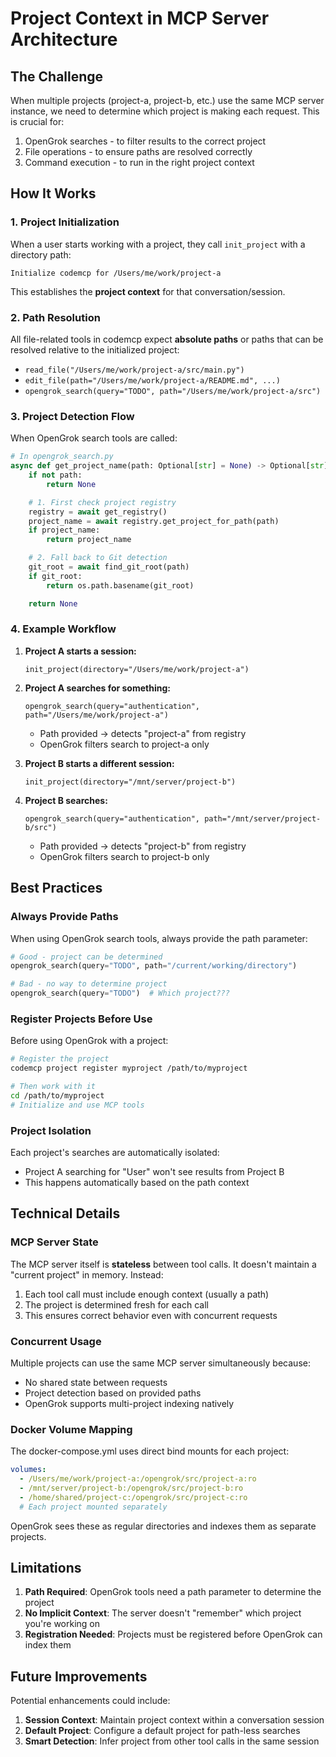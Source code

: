 # Project Context in MCP Server Architecture

## The Challenge

When multiple projects (project-a, project-b, etc.) use the same MCP server instance, we need to determine which project is making each request. This is crucial for:

1. OpenGrok searches - to filter results to the correct project
2. File operations - to ensure paths are resolved correctly
3. Command execution - to run in the right project context

## How It Works

### 1. Project Initialization

When a user starts working with a project, they call `init_project` with a directory path:

```
Initialize codemcp for /Users/me/work/project-a
```

This establishes the **project context** for that conversation/session.

### 2. Path Resolution

All file-related tools in codemcp expect **absolute paths** or paths that can be resolved relative to the initialized project:

- `read_file("/Users/me/work/project-a/src/main.py")`
- `edit_file(path="/Users/me/work/project-a/README.md", ...)`
- `opengrok_search(query="TODO", path="/Users/me/work/project-a/src")`

### 3. Project Detection Flow

When OpenGrok search tools are called:

```python
# In opengrok_search.py
async def get_project_name(path: Optional[str] = None) -> Optional[str]:
    if not path:
        return None

    # 1. First check project registry
    registry = await get_registry()
    project_name = await registry.get_project_for_path(path)
    if project_name:
        return project_name

    # 2. Fall back to Git detection
    git_root = await find_git_root(path)
    if git_root:
        return os.path.basename(git_root)

    return None
```

### 4. Example Workflow

1. **Project A starts a session:**
   ```
   init_project(directory="/Users/me/work/project-a")
   ```

2. **Project A searches for something:**
   ```
   opengrok_search(query="authentication", path="/Users/me/work/project-a")
   ```
   - Path provided → detects "project-a" from registry
   - OpenGrok filters search to project-a only

3. **Project B starts a different session:**
   ```
   init_project(directory="/mnt/server/project-b")
   ```

4. **Project B searches:**
   ```
   opengrok_search(query="authentication", path="/mnt/server/project-b/src")
   ```
   - Path provided → detects "project-b" from registry
   - OpenGrok filters search to project-b only

## Best Practices

### Always Provide Paths

When using OpenGrok search tools, always provide the path parameter:

```python
# Good - project can be determined
opengrok_search(query="TODO", path="/current/working/directory")

# Bad - no way to determine project
opengrok_search(query="TODO")  # Which project???
```

### Register Projects Before Use

Before using OpenGrok with a project:

```bash
# Register the project
codemcp project register myproject /path/to/myproject

# Then work with it
cd /path/to/myproject
# Initialize and use MCP tools
```

### Project Isolation

Each project's searches are automatically isolated:
- Project A searching for "User" won't see results from Project B
- This happens automatically based on the path context

## Technical Details

### MCP Server State

The MCP server itself is **stateless** between tool calls. It doesn't maintain a "current project" in memory. Instead:

1. Each tool call must include enough context (usually a path)
2. The project is determined fresh for each call
3. This ensures correct behavior even with concurrent requests

### Concurrent Usage

Multiple projects can use the same MCP server simultaneously because:
- No shared state between requests
- Project detection based on provided paths
- OpenGrok supports multi-project indexing natively

### Docker Volume Mapping

The docker-compose.yml uses direct bind mounts for each project:
```yaml
volumes:
  - /Users/me/work/project-a:/opengrok/src/project-a:ro
  - /mnt/server/project-b:/opengrok/src/project-b:ro
  - /home/shared/project-c:/opengrok/src/project-c:ro
  # Each project mounted separately
```

OpenGrok sees these as regular directories and indexes them as separate projects.

## Limitations

1. **Path Required**: OpenGrok tools need a path parameter to determine the project
2. **No Implicit Context**: The server doesn't "remember" which project you're working on
3. **Registration Needed**: Projects must be registered before OpenGrok can index them

## Future Improvements

Potential enhancements could include:

1. **Session Context**: Maintain project context within a conversation session
2. **Default Project**: Configure a default project for path-less searches
3. **Smart Detection**: Infer project from other tool calls in the same session
